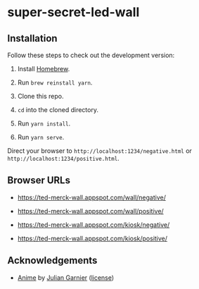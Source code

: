 # super-secret-led-wall

## Installation

Follow these steps to check out the development version:

1. Install [Homebrew](https://brew.sh/).

2. Run `brew reinstall yarn`.

3. Clone this repo.

4. `cd` into the cloned directory.

5. Run `yarn install`.

6. Run `yarn serve`.

Direct your browser to `http://localhost:1234/negative.html` or `http://localhost:1234/positive.html`.

## Browser URLs

- https://ted-merck-wall.appspot.com/wall/negative/

- https://ted-merck-wall.appspot.com/wall/positive/

- https://ted-merck-wall.appspot.com/kiosk/negative/

- https://ted-merck-wall.appspot.com/kiosk/positive/

## Acknowledgements

- [Anime](http://animejs.com/) by [Julian Garnier](https://github.com/juliangarnier) ([license](https://github.com/juliangarnier/anime/blob/69131dc2a9fee58de6a9a986015a78341a15deca/LICENSE.md))
